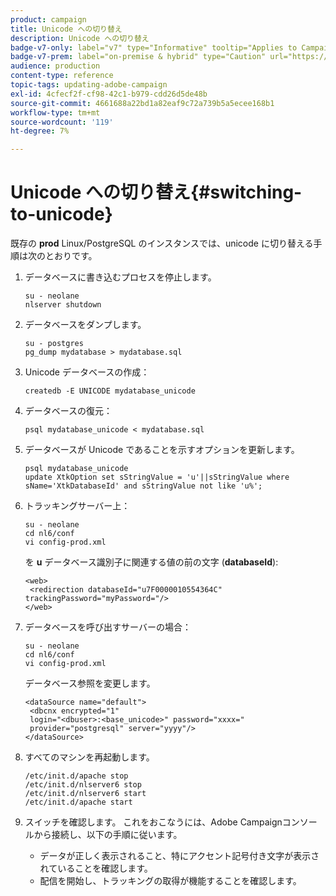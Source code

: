 ```yaml
---
product: campaign
title: Unicode への切り替え
description: Unicode への切り替え
badge-v7-only: label="v7" type="Informative" tooltip="Applies to Campaign Classic v7 only"
badge-v7-prem: label="on-premise & hybrid" type="Caution" url="https://experienceleague.adobe.com/docs/campaign-classic/using/installing-campaign-classic/architecture-and-hosting-models/hosting-models-lp/hosting-models.html" tooltip="Applies to on-premise and hybrid deployments only"
audience: production
content-type: reference
topic-tags: updating-adobe-campaign
exl-id: 4cfecf2f-cf98-42c1-b979-cdd26d5de48b
source-git-commit: 4661688a22bd1a82eaf9c72a739b5a5ecee168b1
workflow-type: tm+mt
source-wordcount: '119'
ht-degree: 7%

---
```


# Unicode への切り替え{#switching-to-unicode}



既存の **prod** Linux/PostgreSQL のインスタンスでは、unicode に切り替える手順は次のとおりです。

1. データベースに書き込むプロセスを停止します。

   ```
   su - neolane
   nlserver shutdown
   ```

1. データベースをダンプします。

   ```
   su - postgres
   pg_dump mydatabase > mydatabase.sql
   ```

1. Unicode データベースの作成：

   ```
   createdb -E UNICODE mydatabase_unicode
   ```

1. データベースの復元：

   ```
   psql mydatabase_unicode < mydatabase.sql
   ```

1. データベースが Unicode であることを示すオプションを更新します。

   ```
   psql mydatabase_unicode
   update XtkOption set sStringValue = 'u'||sStringValue where sName='XtkDatabaseId' and sStringValue not like 'u%';
   ```

1. トラッキングサーバー上：

   ```
   su - neolane
   cd nl6/conf
   vi config-prod.xml
   ```

   を **u** データベース識別子に関連する値の前の文字 (**databaseId**):

   ```
   <web>
    <redirection databaseId="u7F0000010554364C" trackingPassword="myPassword="/>
   </web>
   ```

1. データベースを呼び出すサーバーの場合：

   ```
   su - neolane
   cd nl6/conf
   vi config-prod.xml
   ```

   データベース参照を変更します。

   ```
   <dataSource name="default">
    <dbcnx encrypted="1" 
    login="<dbuser>:<base_unicode>" password="xxxx="
    provider="postgresql" server="yyyy"/>
   </dataSource>
   ```

1. すべてのマシンを再起動します。

   ```
   /etc/init.d/apache stop
   /etc/init.d/nlserver6 stop
   /etc/init.d/nlserver6 start
   /etc/init.d/apache start
   ```

1. スイッチを確認します。 これをおこなうには、Adobe Campaignコンソールから接続し、以下の手順に従います。

   * データが正しく表示されること、特にアクセント記号付き文字が表示されていることを確認します。
   * 配信を開始し、トラッキングの取得が機能することを確認します。
